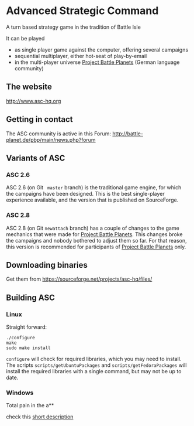 # Advanced Strategic Command

A turn based strategy game in the tradition of Battle Isle

It can be played
 - as single player game against the computer, offering several campaigns
 - sequential multiplayer, either hot-seat of play-by-email
 - in the multi-player universe [Project Battle Planets](http://www.battle-planet.de) (German language community)

## The website

http://www.asc-hq.org
 
## Getting in contact

The ASC community is active in this Forum: 
http://battle-planet.de/pbp/main/news.php?forum


## Variants of ASC

### ASC 2.6

ASC 2.6 (on Git ` master` branch) is the traditional game engine, for which the campaigns have been designed. This is the best single-player experience available, and the version that is published on SourceForge.

### ASC 2.8

ASC 2.8 (on Git `newattach` branch) has a couple of changes to the game mechanics that were made for [Project Battle Planets](http://www.battle-planet.de). This changes broke the campaigns and nobody bothered to adjust them so far. For that reason, this version is recommended for participants of [Project Battle Planets](http://www.battle-planet.de) only.


## Downloading binaries

Get them from https://sourceforge.net/projects/asc-hq/files/


## Building ASC

### Linux

Straight forward:
    
    ./configure
    make
    sudo make install
    
`configure` will check for required libraries, which you may need to install. The scripts `scripts/getUbuntuPackages` and `scripts/getFedoraPackages` will install the required libraries with a single command, but may not be up to date. 


### Windows

Total pain in the a**

check this [short description](doc/compile-win32.md)
